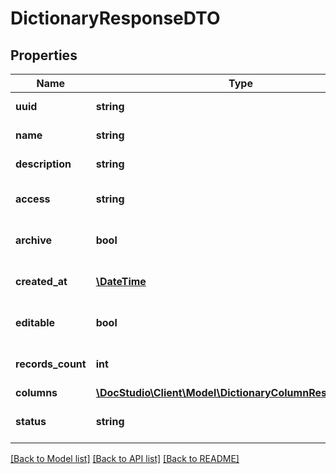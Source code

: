 # DictionaryResponseDTO

## Properties
Name | Type | Description | Notes
------------ | ------------- | ------------- | -------------
**uuid** | **string** | Dictionary uuid | 
**name** | **string** | Dictionary name | 
**description** | **string** | Dictionary description | 
**access** | **string** | Dictionary access level | 
**archive** | **bool** | Dictionary archived flag | 
**created_at** | [**\DateTime**](\DateTime.md) | Dictionary created date | 
**editable** | **bool** | Dictionary can be edited | 
**records_count** | **int** | Dictionary records count | [optional] 
**columns** | [**\DocStudio\Client\Model\DictionaryColumnResponseDTO[]**](DictionaryColumnResponseDTO.md) |  | [optional] 
**status** | **string** | Dictionary availability status | [optional] 

[[Back to Model list]](../../README.md#documentation-for-models) [[Back to API list]](../../README.md#documentation-for-api-endpoints) [[Back to README]](../../README.md)

